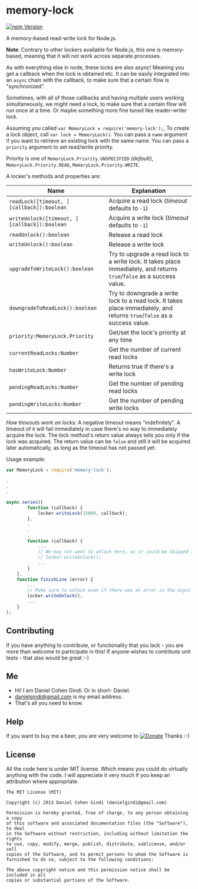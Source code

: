 # memory-lock

[![npm Version](https://badge.fury.io/js/memory-lock.png)](https://npmjs.org/package/memory-lock)

A memory-based read-write lock for Node.js.

**Note**: Contrary to other lockers available for Node.js, this one is memory-based, meaning that it will not work across separate processes.

As with everything else in node, these locks are also async! Meaning you get a callback when the lock is obtained etc. It can be easily integrated into an `async` chain with the callback, to make sure that a certain flow is "synchronized".

Sometimes, with all of those callbacks and having multiple users working simultaneously, we might need a lock, to make sure that a certain flow will run once at a time. Or maybe something more fine tuned like reader-writer lock.

Assuming you called `var MemoryLock = require('memory-lock');`,
To create a lock object, call `var lock = MemoryLock()`.
You can pass a `name` argument if you want to retrieve an existing lock with the same name.
You can pass a `priority` argument to set read/write priority.

Priority is one of `MemoryLock.Priority.UNSPECIFIED` *(default)*, `MemoryLock.Priority.READ`, `MemoryLock.Priority.WRITE`.

A locker's methods and properties are:

Name | Explanation
---- | ------------
  `readLock([timeout, ][callback]):boolean` | Acquire a read lock (*timeout* defaults to `-1`)
  `writeUnlock([timeout, ][callback]):boolean` | Acquire a write lock (*timeout* defaults to `-1`)
  `readUnlock():boolean` | Release a read lock
  `writeUnlock():boolean` | Release a write lock
  `upgradeToWriteLock():boolean` | Try to upgrade a read lock to a write lock. It takes place immediately, and returns `true`/`false` as a success value.
  `downgradeToReadLock():boolean` | Try to downgrade a write lock to a read lock. It takes place immediately, and returns `true`/`false` as a success value.
  `priority:MemoryLock.Priority` | Get/set the lock's priority at any time
  `currentReadLocks:Number` | Get the number of current read locks
  `hasWriteLock:Number` | Returns true if there's a write lock
  `pendingReadLocks:Number` | Get the number of pending read locks
  `pendingWriteLocks:Number` | Get the number of pending write locks

*How timeouts work on locks:*
A negative timeout means "indefinitely".
A timeout of `0` will fail immediately in case there's no way to immediately acquire the lock.
The lock method's return value always tells you only if the lock was acquired. The return value can be `false` and still it will be acquired later automatically, as long as the timeout has not passed yet.

Usage example:
```javascript
var MemoryLock = require('memory-lock');

.
.
.

async.series([
        function (callback) {
            locker.writeLock(15000, callback);
        },
        .
        .
        .
        function (callback) {
            ...
            // We may not want to unlock here, as it could be skipped if there was an error in the async chain
            // locker.writeUnlock();
            ...
        }
    ],
    function finishLine (error) {
        ...
        // Make sure to unlock even if there was an error in the async chain
        locker.writeUnlock();
        ...
    }
);

```


## Contributing

If you have anything to contribute, or functionality that you lack - you are more than welcome to participate in this!
If anyone wishes to contribute unit tests - that also would be great :-)

## Me
* Hi! I am Daniel Cohen Gindi. Or in short- Daniel.
* danielgindi@gmail.com is my email address.
* That's all you need to know.

## Help

If you want to buy me a beer, you are very welcome to
[![Donate](https://www.paypalobjects.com/en_US/i/btn/btn_donate_LG.gif)](https://www.paypal.com/cgi-bin/webscr?cmd=_s-xclick&hosted_button_id=G6CELS3E997ZE)
 Thanks :-)

## License

All the code here is under MIT license. Which means you could do virtually anything with the code.
I will appreciate it very much if you keep an attribution where appropriate.

    The MIT License (MIT)

    Copyright (c) 2013 Daniel Cohen Gindi (danielgindi@gmail.com)

    Permission is hereby granted, free of charge, to any person obtaining a copy
    of this software and associated documentation files (the "Software"), to deal
    in the Software without restriction, including without limitation the rights
    to use, copy, modify, merge, publish, distribute, sublicense, and/or sell
    copies of the Software, and to permit persons to whom the Software is
    furnished to do so, subject to the following conditions:

    The above copyright notice and this permission notice shall be included in all
    copies or substantial portions of the Software.
